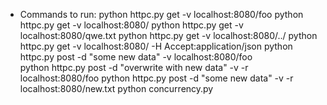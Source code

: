 - Commands to run:
python httpc.py get -v localhost:8080/foo
python httpc.py get -v localhost:8080/
python httpc.py get -v localhost:8080/qwe.txt
python httpc.py get -v localhost:8080/../
python httpc.py get -v localhost:8080/ -H Accept:application/json
python httpc.py post -d "some new data" -v localhost:8080/foo  
python httpc.py post -d "overwrite with new data" -v -r localhost:8080/foo
python httpc.py post -d "some new data" -v -r localhost:8080/new.txt
python concurrency.py